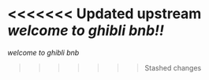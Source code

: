 <<<<<<< Updated upstream
_welcome to ghibli bnb!!_
=======
_welcome to ghibli bnb_
>>>>>>> Stashed changes
